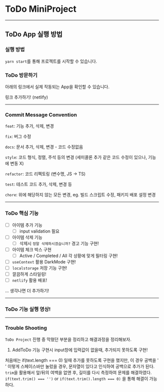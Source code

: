 # ToDo MiniProject

---

## ToDo App 실행 방법

### 실행 방법

`yarn start`를 통해 프로젝트를 시작할 수 있습니다.

### ToDo 방문하기

아래의 링크에서 실제 작동되는 App을 확인할 수 있습니다.

링크 추가하기! (netlify)

---

### Commit Message Convention

`feat`: 기능 추가, 삭제, 변경

`fix`: 버그 수정

`docs`: 문서 추가, 삭제, 변경 - 코드 수정없음

`style`: 코드 형식, 정렬, 주석 등의 변경
(세미콜론 추가 같은 코드 수정이 있으나, 기능에 변동 X)

`refactor`: 코드 리펙토링 (변수명, JS -> TS)

`test`: 테스트 코드 추가, 삭제, 변경 등

`chore`: 위에 해당하지 않는 모든 변경, eg. 빌드 스크립트 수정, 패키지 배포 설정 변경

---

### ToDo 핵심 기능

- [ ] 아이템 추가 기능
  - [ ] input validation 필요
- [ ] 아이템 삭제 기능
  - [ ] 삭제시 `정말 삭제하시겠습니까?` 경고 기능 구현!
- [ ] 아이템 체크 박스 구현
  - [ ] Active / Completed / All 각 상황에 맞게 필터링 구현!
- [ ] `useContext` 활용 DarkMode 구현!
- [ ] `localstorage` 저장 기능 구현!
- [ ] 깔끔하게 스타일링!
- [ ] `netlify` 활용 배포!

... 생각나면 더 추가하기!

---

### ToDo 기능 실행 영상!

---

### Trouble Shooting

`ToDo Project` 진행 중 막혔던 부분을 정리하고 해결과정을 정리해보자.

1. AddToDo 기능 구현시 input창에 입력값이 없을때, 추가되지 못하도록 구현!

처음에는 if(text.length === 0) 일때 추가를 못하도록 구현을 했지만, 이 경우 공백을 ' ' 이렇게 스페이스바만 눌렀을 경우, 문자열이 있다고 인식하여 공백으로 추가가 된다.
`trim`을 활용해서 앞/뒤의 여백을 없앤 후, 길이를 다시 측정하여 문제를 해결하였다.
`if(text.trim() === '')`
or `if(text.trim().length === 0)` 을 통해 해결이 가능하다.

